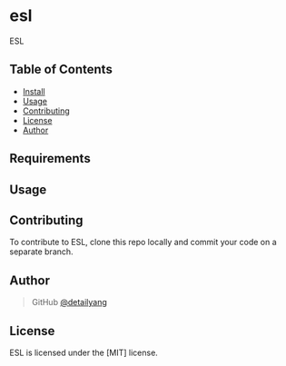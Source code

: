 # esl

ESL 

Table of Contents
-----------------

  * [Install](#Install)
  * [Usage](#Usage)
  * [Contributing](#contributing)
  * [License](#license)
  * [Author](#Author)


Requirements
------------

Usage
------------



Contributing
------------

To contribute to ESL, clone this repo locally and commit your code on a separate branch. 


Author
------

> GitHub [@detailyang](https://github.com/detailyang)     
   

License
-------

ESL is licensed under the [MIT] license.  
